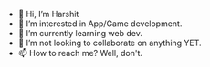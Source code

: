 - 👋 Hi, I’m Harshit
- 👀 I’m interested in App/Game development.
- 🌱 I’m currently learning web dev.
- 💞️ I’m not looking to collaborate on anything YET. 
- 📫 How to reach me? Well, don't.

<!---
rrrautela/rrrautela is a ✨ special ✨ repository because its `README.md` (this file) appears on your GitHub profile.
You can click the Preview link to take a look at your changes.
--->
